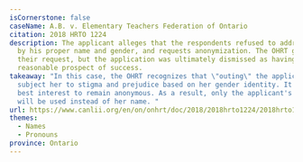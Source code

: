 ```yaml
---
isCornerstone: false
caseName: A.B. v. Elementary Teachers Federation of Ontario
citation: 2018 HRTO 1224
description: The applicant alleges that the respondents refused to address him
  by his proper name and gender, and requests anonymization. The OHRT granted
  their request, but the application was ultimately dismissed as having no
  reasonable prospect of success.
takeaway: "In this case, the OHRT recognizes that \"outing\" the applicant would
  subject her to stigma and prejudice based on her gender identity. It is in her
  best interest to remain anonymous. As a result, only the applicant's initials
  will be used instead of her name. "
url: https://www.canlii.org/en/on/onhrt/doc/2018/2018hrto1224/2018hrto1224.html?searchUrlHash=AAAAAQBPImdlbmRlciBleHByZXNzaW9uIiwgImdlbmRlciBpZGVudGl0eSIsICJnZW5kZXIiLCAiZGlzY3JpbWluYXRpb24iLCB0cmFuc2dlbmRlcgAAAAAB&resultIndex=2
themes:
  - Names
  - Pronouns
province: Ontario
---
```

